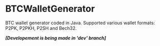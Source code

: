 # BTCWalletGenerator
BTC wallet generator coded in Java. Supported various wallet formats: P2PK, P2PKH, P2SH and Bech32.

***[Developement is being made in 'dev' branch]***
